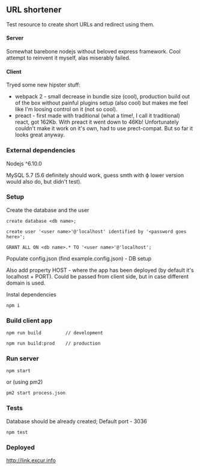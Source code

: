 ## URL shortener

Test resource to create short URLs and redirect using them.

#### Server
Somewhat barebone nodejs without beloved express framework. Cool attempt to reinvent it myself, alas miserably failed.

#### Client
Tryed some new hipster stuff:
- webpack 2 - small decrease in bundle size (cool), production build out of the box without painful plugins setup (also cool) but makes me feel like I'm loosing control on it (not so cool).
- preact - first made with traditional (what a time!, I call it traditional) react, got 162Kb. With preact it went down to 46Kb! Unfortunately couldn't make it work on it's own, had to use prect-compat. But so far it looks great anyway.

### External dependencies
Nodejs ^6.10.0

MySQL 5.7 (5.6 definitely should work, guess smth with ф lower version would also do, but didn't test).


### Setup

Create the database and the user
```
create database <db name>;

create user '<user name>'@'localhost' identified by '<password goes here>';

GRANT ALL ON <db name>.* TO '<user name>'@'localhost';
```

Populate config.json (find example.config.json) - DB setup

Also add property HOST - where the app has been deployed (by default it's localhost + PORT). Could be passed from client side, but in case different domain is used.

Instal dependencies
```
npm i
```



### Build client app
```
npm run build         // development

npm run build:prod    // production
```


### Run server
```
npm start
```

or (using pm2)

```
pm2 start process.json
```


### Tests
Database should be already created;
Default port - 3036
```
npm test
```


### Deployed
http://link.excur.info
